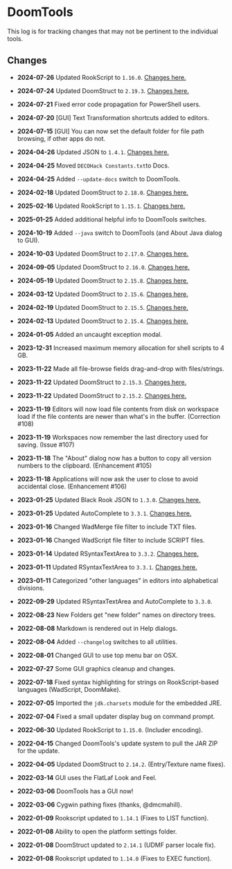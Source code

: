 DoomTools
=========

This log is for tracking changes that may not be pertinent to the individual tools.


Changes
-------

- **2024-07-26** Updated RookScript to `1.16.0`. [Changes here.](https://github.com/BlackRookSoftware/RookScript/releases/tag/1.16.0-RELEASE)

- **2024-07-24** Updated DoomStruct to `2.19.3`. [Changes here.](https://github.com/MTrop/DoomStruct/releases/tag/2.19.3-RELEASE)

- **2024-07-21** Fixed error code propagation for PowerShell users.
- **2024-07-20** [GUI] Text Transformation shortcuts added to editors.

- **2024-07-15** [GUI] You can now set the default folder for file path browsing, if other apps do not.

- **2024-04-26** Updated JSON to `1.4.1`. [Changes here.](https://github.com/BlackRookSoftware/JSON/releases/tag/1.4.1-RELEASE)
- **2024-04-25** Moved `DECOHack Constants.txt`to Docs.
- **2024-04-25** Added `--update-docs` switch to DoomTools.

- **2024-02-18** Updated DoomStruct to `2.18.0`. [Changes here.](https://github.com/MTrop/DoomStruct/releases/tag/2.18.0-RELEASE)

- **2025-02-16** Updated RookScript to `1.15.1`. [Changes here.](https://github.com/BlackRookSoftware/RookScript/releases/tag/1.15.1-RELEASE)

- **2025-01-25** Added additional helpful info to DoomTools switches.

- **2024-10-19** Added `--java` switch to DoomTools (and About Java dialog to GUI).

- **2024-10-03** Updated DoomStruct to `2.17.0`. [Changes here.](https://github.com/MTrop/DoomStruct/releases/tag/2.17.0-RELEASE)

- **2024-09-05** Updated DoomStruct to `2.16.0`. [Changes here.](https://github.com/MTrop/DoomStruct/releases/tag/2.16.0-RELEASE)

- **2024-05-19** Updated DoomStruct to `2.15.8`. [Changes here.](https://github.com/MTrop/DoomStruct/releases/tag/2.15.8-RELEASE)

- **2024-03-12** Updated DoomStruct to `2.15.6`. [Changes here.](https://github.com/MTrop/DoomStruct/releases/tag/2.15.6-RELEASE)

- **2024-02-19** Updated DoomStruct to `2.15.5`. [Changes here.](https://github.com/MTrop/DoomStruct/releases/tag/2.15.5-RELEASE)

- **2024-02-13** Updated DoomStruct to `2.15.4`. [Changes here.](https://github.com/MTrop/DoomStruct/releases/tag/2.15.4-RELEASE)

- **2024-01-05** Added an uncaught exception modal.

- **2023-12-31** Increased maximum memory allocation for shell scripts to 4 GB.

- **2023-11-22** Made all file-browse fields drag-and-drop with files/strings.
- **2023-11-22** Updated DoomStruct to `2.15.3`. [Changes here.](https://github.com/MTrop/DoomStruct/releases/tag/2.15.3-RELEASE)
- **2023-11-22** Updated DoomStruct to `2.15.2`. [Changes here.](https://github.com/MTrop/DoomStruct/releases/tag/2.15.2-RELEASE)

- **2023-11-19** Editors will now load file contents from disk on workspace load if the file contents are newer than what's in the buffer. (Correction #108)
- **2023-11-19** Workspaces now remember the last directory used for saving. (Issue #107)

- **2023-11-18** The "About" dialog now has a button to copy all version numbers to the clipboard. (Enhancement #105)
- **2023-11-18** Applications will now ask the user to close to avoid accidental close. (Enhancement #106)

- **2023-01-25** Updated Black Rook JSON to `1.3.0`. [Changes here.](https://github.com/BlackRookSoftware/JSON/releases/tag/1.3.0-RELEASE)
- **2023-01-25** Updated AutoComplete to `3.3.1`. [Changes here.](https://github.com/bobbylight/AutoComplete/releases/tag/3.3.1)

- **2023-01-16** Changed WadMerge file filter to include TXT files.
- **2023-01-16** Changed WadScript file filter to include SCRIPT files.

- **2023-01-14** Updated RSyntaxTextArea to `3.3.2`. [Changes here.](https://github.com/bobbylight/RSyntaxTextArea/releases/tag/3.3.2)

- **2023-01-11** Updated RSyntaxTextArea to `3.3.1`. [Changes here.](https://github.com/bobbylight/RSyntaxTextArea/releases/tag/3.3.1)
- **2023-01-11** Categorized "other languages" in editors into alphabetical divisions.

- **2022-09-29** Updated RSyntaxTextArea and AutoComplete to `3.3.0`.

- **2022-08-23** New Folders get "new folder" names on directory trees.

- **2022-08-08** Markdown is rendered out in Help dialogs.

- **2022-08-04** Added `--changelog` switches to all utilities.
- **2022-08-01** Changed GUI to use top menu bar on OSX.

- **2022-07-27** Some GUI graphics cleanup and changes.

- **2022-07-18** Fixed syntax highlighting for strings on RookScript-based languages (WadScript, DoomMake).

- **2022-07-05** Imported the `jdk.charsets` module for the embedded JRE.
- **2022-07-04** Fixed a small updater display bug on command prompt.
- **2022-06-30** Updated RookScript to `1.15.0`. (Includer encoding).

- **2022-04-15** Changed DoomTools's update system to pull the JAR ZIP for the update.
- **2022-04-05** Updated DoomStruct to `2.14.2`. (Entry/Texture name fixes).

- **2022-03-14** GUI uses the FlatLaf Look and Feel.

- **2022-03-06** DoomTools has a GUI now!
- **2022-03-06** Cygwin pathing fixes (thanks, @dmcmahill).

- **2022-01-09** Rookscript updated to `1.14.1` (Fixes to LIST function).

- **2022-01-08** Ability to open the platform settings folder.
- **2022-01-08** DoomStruct updated to `2.14.1` (UDMF parser locale fix).
- **2022-01-08** Rookscript updated to `1.14.0` (Fixes to EXEC function).
